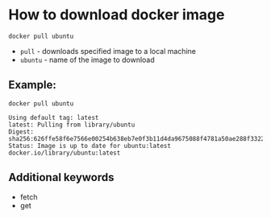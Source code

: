 # How to download docker image

```docker
docker pull ubuntu
```

- `pull` - downloads specified image to a local machine
- `ubuntu` - name of the image to download

## Example: 
```docker
docker pull ubuntu
```
```
Using default tag: latest
latest: Pulling from library/ubuntu
Digest: sha256:626ffe58f6e7566e00254b638eb7e0f3b11d4da9675088f4781a50ae288f3322
Status: Image is up to date for ubuntu:latest
docker.io/library/ubuntu:latest
```

## Additional keywords
- fetch
- get
